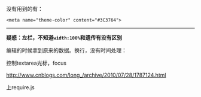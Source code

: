 没有用到的有：

```
<meta name="theme-color" content="#3C3764">
```

---

**疑惑：左栏，不知道`width:100%`和遗传有没有区别**

编辑的时候拿到原来的数据。换行，没有时间处理：

控制textarea光标，focus

http://www.cnblogs.com/long_/archive/2010/07/28/1787124.html



上require.js